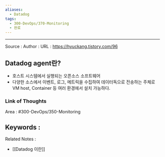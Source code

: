```yaml
---
aliases:
  - Datadog
tags:
  - 300-DevOps/370-Monitoring
  - 완료
---
```



---


Source :
Author : 
URL : https://hyuckang.tistory.com/96

## Datadog agent란?
- 호스트 시스템에서 실행되는 오픈소스 소프트웨어
- 다양한 소스에서 이벤트, 로그, 메트릭을 수집하여 데이터독으로 전송하는 주체로 VM host, Container 등 여러 환경에서 설치 가능하다.

### Link of Thoughts
Area : #300-DevOps/350-Monitoring 

Keywords :
- 

Related Notes : 
- [[Datadog 이란]]